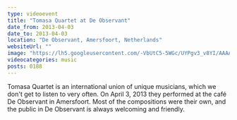 ```yaml
---
type: videoevent
title: "Tomasa Quartet at De Observant"
date_from: 2013-04-03
date_to: 2013-04-03
location: "De Observant, Amersfoort, Netherlands"
websiteUrl: ""
image: "https://lh5.googleusercontent.com/-VbUtC5-5WGc/UYPgv3_v8YI/AAAAAAAAXno/cYwBoxUM8lQ/s1600/dsc07968.picasaweb.jpg"
videocategories: music
posts: 0188
---
```


Tomasa Quartet is an international union of unique musicians, which we don't get to listen to very often. On April 3, 2013 they performed at the café De Observant in Amersfoort. Most of the compositions were their own, and the public in De Observant is always welcoming and friendly.
